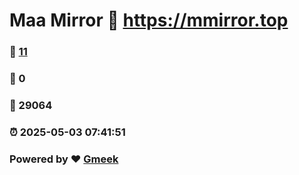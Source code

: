 # Maa Mirror :link: https://mmirror.top 
### :page_facing_up: [11](https://mmirror.top/tag.html) 
### :speech_balloon: 0 
### :hibiscus: 29064 
### :alarm_clock: 2025-05-03 07:41:51 
### Powered by :heart: [Gmeek](https://github.com/Meekdai/Gmeek)
